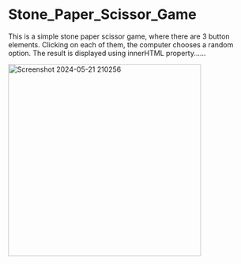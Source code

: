 # Stone_Paper_Scissor_Game
This is a simple stone paper scissor game, where there are 3 button elements. Clicking on each of them, the computer chooses a random option. The result is displayed using innerHTML property......


<img width="390" alt="Screenshot 2024-05-21 210256" src="![image](https://github.com/02PaulSneha/Stone-Paper-Scissor-Game/assets/109304008/c4b4f7f9-c632-493c-a4f5-5fa3ac5148a6)">
